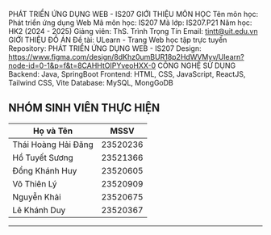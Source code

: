 PHÁT TRIỂN ỨNG DỤNG WEB - IS207
GIỚI THIỆU MÔN HỌC
Tên môn học: Phát triển ứng dụng Web
Mã môn học: IS207
Mã lớp: IS207.P21 
Năm học: HK2 (2024 - 2025)
Giảng viên: ThS. Trình Trọng Tín
Email: tintt@uit.edu.vn
GIỚI THIỆU ĐỒ ÁN
Đề tài: ULearn - Trang Web học tập trực tuyến
Repository: PHÁT TRIỂN ỨNG DỤNG WEB - IS207
Design: https://www.figma.com/design/8dKhz0umBUR18p2HdWVMyv/Ulearn?node-id=0-1&p=f&t=8CAHHtOIPYveoHXX-0
CÔNG NGHỆ SỬ DỤNG
Backend: Java, SpringBoot
Frontend: HTML, CSS, JavaScript, ReactJS, Tailwind CSS, Vite
Database: MySQL, MongGoDB

## NHÓM SINH VIÊN THỰC HIỆN

| Họ và Tên           | MSSV      |
|---------------------|-----------|
| Thái Hoàng Hải Đăng | 23520236  |
| Hồ Tuyết Sương      | 23521366  |
| Đổng Khánh Huy      | 23520605  |
| Võ Thiên Lý         | 23520909  |
| Nguyễn Khải         | 23520675  |
| Lê Khánh Duy        | 23520367  |

---


